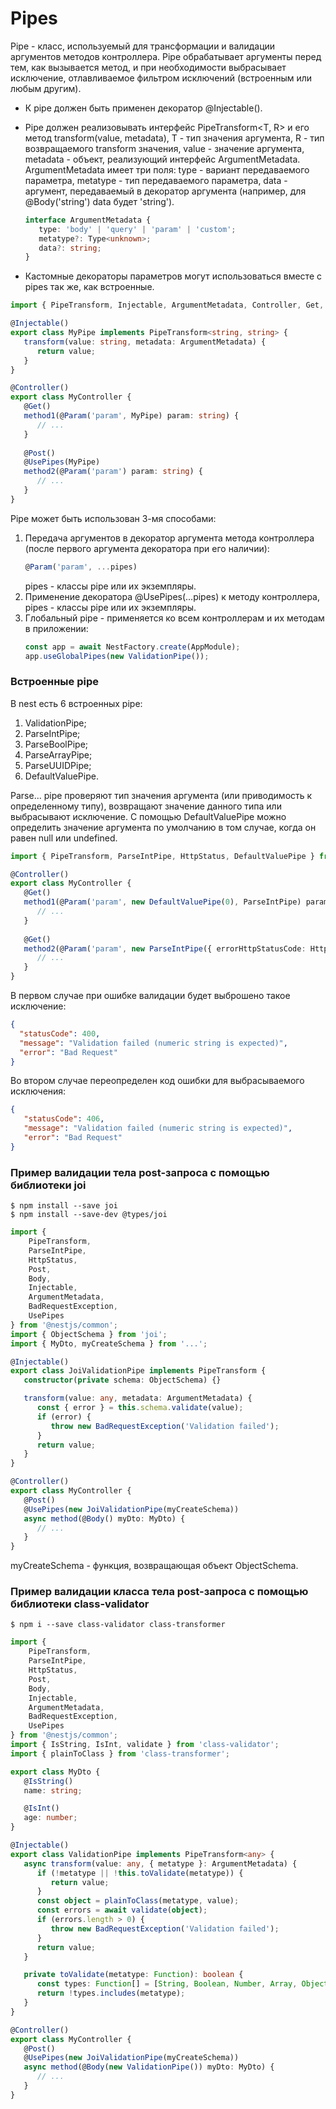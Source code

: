 # Pipes

Pipe - класс, используемый для трансформации и валидации аргументов методов контроллера. Pipe обрабатывает аргументы
перед тем, как вызывается метод, и при необходимости выбрасывает исключение, отлавливаемое фильтром исключений
(встроенным или любым другим).

-  К pipe должен быть применен декоратор @Injectable().
-  Pipe должен реализовывать интерфейс PipeTransform<T, R> и его метод transform(value, metadata), T - тип значения
   аргумента, R - тип возвращаемого transform значения, value - значение аргумента, metadata - объект, реализующий
   интерфейс ArgumentMetadata. ArgumentMetadata имеет три поля: type - вариант передаваемого параметра, metatype - 
   тип передаваемого параметра, data - аргумент, передаваемый в декоратор аргумента (например, для @Body('string') 
   data будет 'string').
   
   ```typescript
   interface ArgumentMetadata {
      type: 'body' | 'query' | 'param' | 'custom';
      metatype?: Type<unknown>;
      data?: string;
   }
   ```
   
-  Кастомные декораторы параметров могут использоваться вместе с pipes так же, как встроенные.

```typescript
import { PipeTransform, Injectable, ArgumentMetadata, Controller, Get, Param, UsePipes } from '@nestjs/common';

@Injectable()
export class MyPipe implements PipeTransform<string, string> {
   transform(value: string, metadata: ArgumentMetadata) {
      return value;
   }
}

@Controller()
export class MyController {
   @Get()
   method1(@Param('param', MyPipe) param: string) {
      // ...
   }
   
   @Post()
   @UsePipes(MyPipe)
   method2(@Param('param') param: string) {
      // ...
   }
}
```

Pipe может быть использован 3-мя способами:
1. Передача аргументов в декоратор аргумента метода контроллера (после первого аргумента декоратора при его наличии):
   ```typescript
   @Param('param', ...pipes)
   ```
   pipes - классы pipe или их экземпляры.
2. Применение декоратора @UsePipes(...pipes) к методу контроллера, pipes - классы pipe или их экземпляры.
3. Глобальный pipe - применяется ко всем контроллерам и их методам в приложении:
   ```typescript
   const app = await NestFactory.create(AppModule);
   app.useGlobalPipes(new ValidationPipe());
   ```

### Встроенные pipe

В nest есть 6 встроенных pipe:
1. ValidationPipe;
2. ParseIntPipe;
3. ParseBoolPipe;
4. ParseArrayPipe;
5. ParseUUIDPipe;
6. DefaultValuePipe.

Parse... pipe проверяют тип значения аргумента (или приводимость к определенному типу), возвращают значение данного
типа или выбрасывают исключение. С помощью DefaultValuePipe можно определить значение аргумента по умолчанию в том
случае, когда он равен null или undefined.

```typescript
import { PipeTransform, ParseIntPipe, HttpStatus, DefaultValuePipe } from '@nestjs/common';

@Controller()
export class MyController {
   @Get()
   method1(@Param('param', new DefaultValuePipe(0), ParseIntPipe) param: string) {
      // ...
   }
   
   @Get()
   method2(@Param('param', new ParseIntPipe({ errorHttpStatusCode: HttpStatus.NOT_ACCEPTABLE })) param: string) {
      // ...
   }
}
```

В первом случае при ошибке валидации будет выброшено такое исключение:

```json
{
  "statusCode": 400,
  "message": "Validation failed (numeric string is expected)",
  "error": "Bad Request"
}
```

Во втором случае переопределен код ошибки для выбрасываемого исключения:

```json
{
   "statusCode": 406,
   "message": "Validation failed (numeric string is expected)",
   "error": "Bad Request"
}
```

### Пример валидации тела post-запроса с помощью библиотеки joi

```
$ npm install --save joi
$ npm install --save-dev @types/joi
```

```typescript
import {
    PipeTransform, 
    ParseIntPipe,
    HttpStatus,
    Post,
    Body,
    Injectable,
    ArgumentMetadata,
    BadRequestException,
    UsePipes
} from '@nestjs/common';
import { ObjectSchema } from 'joi';
import { MyDto, myCreateSchema } from '...';

@Injectable()
export class JoiValidationPipe implements PipeTransform {
   constructor(private schema: ObjectSchema) {}

   transform(value: any, metadata: ArgumentMetadata) {
      const { error } = this.schema.validate(value);
      if (error) {
         throw new BadRequestException('Validation failed');
      }
      return value;
   }
}

@Controller()
export class MyController {
   @Post()
   @UsePipes(new JoiValidationPipe(myCreateSchema))
   async method(@Body() myDto: MyDto) {
      // ...
   }
}
```

myCreateSchema - функция, возвращающая объект ObjectSchema.

### Пример валидации класса тела post-запроса с помощью библиотеки class-validator

```
$ npm i --save class-validator class-transformer
```

```typescript
import {
    PipeTransform, 
    ParseIntPipe,
    HttpStatus,
    Post,
    Body,
    Injectable,
    ArgumentMetadata,
    BadRequestException,
    UsePipes
} from '@nestjs/common';
import { IsString, IsInt, validate } from 'class-validator';
import { plainToClass } from 'class-transformer';

export class MyDto {
   @IsString()
   name: string;

   @IsInt()
   age: number;
}

@Injectable()
export class ValidationPipe implements PipeTransform<any> {
   async transform(value: any, { metatype }: ArgumentMetadata) {
      if (!metatype || !this.toValidate(metatype)) {
         return value;
      }
      const object = plainToClass(metatype, value);
      const errors = await validate(object);
      if (errors.length > 0) {
         throw new BadRequestException('Validation failed');
      }
      return value;
   }

   private toValidate(metatype: Function): boolean {
      const types: Function[] = [String, Boolean, Number, Array, Object];
      return !types.includes(metatype);
   }
}

@Controller()
export class MyController {
   @Post()
   @UsePipes(new JoiValidationPipe(myCreateSchema))
   async method(@Body(new ValidationPipe()) myDto: MyDto) {
      // ...
   }
}
```